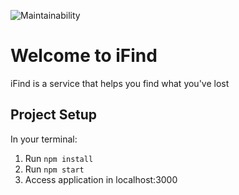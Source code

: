 ![Maintainability](https://api.codeclimate.com/v1/badges/f3ee363b193e54c6eae2/maintainability)

# Welcome to iFind

iFind is a service that helps you find what you've lost

## Project Setup

In your terminal: 

1. Run ` npm install `
2. Run ` npm start `
3. Access application in localhost:3000

